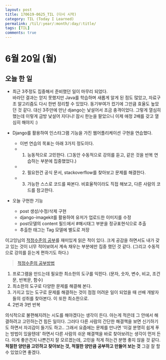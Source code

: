 ```yaml
---
layout: post
title: 170619-0625_TIL (다시 시작)
category: TIL (Today I Learned)
permalink: /til/:year/:month/:day/:title/
tags: [TIL]
comments: true
---
```


# 6월 20일 (월)
## 오늘 한 일
- 최근 3주정도 집중해서 준비했던 일이 마무리 되었다.    
  바라던 결과는 얻지 못했지만 Java를 학습하며 새롭게 알게 된 점도 많았고, 자료구조 알고리즘도 다시 한번 정리할 수 있었다.
  동기부여가 컸기에 그만큼 효율도 높았던 것 같다.
  대신 3주만에 만난 django는 낯설어서 조금 충격이었다. 그렇게 열심히 했는데 이렇게 금방 낯설어 지다니!
  잠시 한눈을 팔았으니 이제 애정 2배를 갖고 열심히 해야지 :)

- Django를 활용하여 인스타그램 기능을 가진 웹어플리케이션 구현을 연습했다.
  - 이번 연습의 목표는 아래 3가지 정도이다.
  - 1) 능동적으로 고민한다. (그동안 수동적으로 강의를 듣고, 같은 것을 반복 연습하는 부분에 집중했었다.)
  - 2) 필요한건 공식 문서, stackoverflow를 찾아보고 문제를 해결한다.
  - 3) 가능한 스스로 코드를 짜본다. 비효율적이라도 직접 해보고, 다른 사람의 코드를 참고한다.

- 오늘 구현한 기능
  - post 생성/수정/삭제 구현
  - django-imagekit를 활용하여 유저가 업로드한 이미지를 수정
  - post모델의 content 필드에서 #해시태그 부분을 정규표현식으로 추출
  - 추출한 태그는 Tag 모델에 별도로 저장

이고잉님의 [적정수준의 공부](https://opentutorials.org/course/1189/10015)를 재미있게 읽은 적이 있다. 크게 공감을 하면서도 내가 갖고 있는 것이 너무 적어보여서 계속 채우는 부분에만 집중 했던 것 같다. (그리고 수동적으로 강의를 듣는게 편하기도 하다.)

> [적정수준의 공부방법](https://opentutorials.org/course/1189/10015)
1. 프로그램을 만드는데 필요한 최소한의 도구를 익힌다. (문자, 숫자, 변수, 비교, 조건문, 반복문, 함수)
2. 최소한의 도구로 다양한 문제를 해결해 본다.
3. 가지고 있는 도구로 문제를 해결하는 것이 점점 어려운 일이 되었을 때 선배 개발자들의 성취를 찾아본다. 이 또한 최소한으로.
4. 2번과 3번 반복

의식적으로 불편해지려는 시도를 해야겠다는 생각이 든다. 아는게 적은데 그 안에서 해결하려고 고민하는건 힘든 일이다. 그러다 다른 사람의 간단한 해결책을 보면 신기하기도 하면서 자괴감이 들기도 하고.. 그래서 요즘에는 문제를 만나면 '이걸 분명히 쉽게 푸는 방법이 있을텐데' 하면서 다른 사람의 쉬운 해결책을 바로 찾아보려는 생각이 먼저 든다. 이게 좋은건지 나쁜건지 잘 모르겠는데, 고민을 적게 하는건 분명 좋지 않을 것 같다. __적절한 양만큼 고민하고 찾아보는 것, 적절한 양만큼 공부하고 만들어 보는 것__ 그걸 잘 할 수 있었으면 좋겠다.
